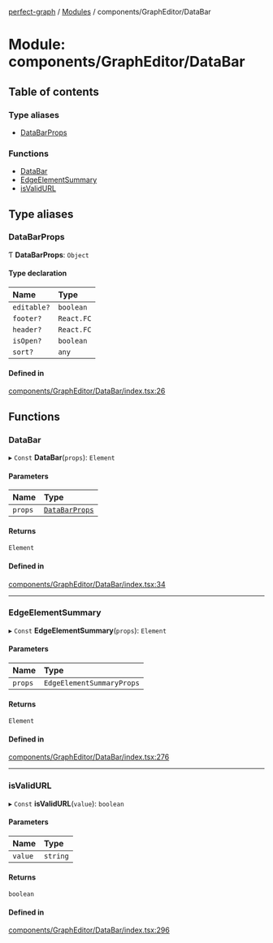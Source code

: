 [perfect-graph](../README.md) / [Modules](../modules.md) / components/GraphEditor/DataBar

# Module: components/GraphEditor/DataBar

## Table of contents

### Type aliases

- [DataBarProps](components_GraphEditor_DataBar.md#databarprops)

### Functions

- [DataBar](components_GraphEditor_DataBar.md#databar)
- [EdgeElementSummary](components_GraphEditor_DataBar.md#edgeelementsummary)
- [isValidURL](components_GraphEditor_DataBar.md#isvalidurl)

## Type aliases

### DataBarProps

Ƭ **DataBarProps**: `Object`

#### Type declaration

| Name | Type |
| :------ | :------ |
| `editable?` | `boolean` |
| `footer?` | `React.FC` |
| `header?` | `React.FC` |
| `isOpen?` | `boolean` |
| `sort?` | `any` |

#### Defined in

[components/GraphEditor/DataBar/index.tsx:26](https://github.com/MaastrichtU-IDS/perfect-graph/blob/15648b3/src/components/GraphEditor/DataBar/index.tsx#L26)

## Functions

### DataBar

▸ `Const` **DataBar**(`props`): `Element`

#### Parameters

| Name | Type |
| :------ | :------ |
| `props` | [`DataBarProps`](components_GraphEditor_DataBar.md#databarprops) |

#### Returns

`Element`

#### Defined in

[components/GraphEditor/DataBar/index.tsx:34](https://github.com/MaastrichtU-IDS/perfect-graph/blob/15648b3/src/components/GraphEditor/DataBar/index.tsx#L34)

___

### EdgeElementSummary

▸ `Const` **EdgeElementSummary**(`props`): `Element`

#### Parameters

| Name | Type |
| :------ | :------ |
| `props` | `EdgeElementSummaryProps` |

#### Returns

`Element`

#### Defined in

[components/GraphEditor/DataBar/index.tsx:276](https://github.com/MaastrichtU-IDS/perfect-graph/blob/15648b3/src/components/GraphEditor/DataBar/index.tsx#L276)

___

### isValidURL

▸ `Const` **isValidURL**(`value`): `boolean`

#### Parameters

| Name | Type |
| :------ | :------ |
| `value` | `string` |

#### Returns

`boolean`

#### Defined in

[components/GraphEditor/DataBar/index.tsx:296](https://github.com/MaastrichtU-IDS/perfect-graph/blob/15648b3/src/components/GraphEditor/DataBar/index.tsx#L296)
